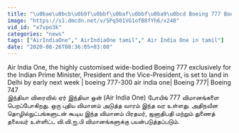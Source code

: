 ```yaml
---
title: "\u0bae\u0bcb\u0b9f\u0bbf\u0baf\u0bbf\u0ba9\u0bcd Boeing 777 Boeing 747 Air India One"
image: "https://s1.dmcdn.net/v/SPq501VG1ofB8fYh6/x240"
vid_id: "x7vpo3k"
categories: "news"
tags: ["AirIndiaOne"," AirIndiaOne tamil"," Air India One in tamil"]
date: "2020-08-26T08:36:05+03:00"
---
```

Air India One, the highly customised wide-bodied Boeing 777 exclusively for the Indian Prime Minister, President and the Vice-President, is set to land in Delhi by early next week | boeing 777-300 air india one| Boeing 777| Boeing 747  <br>இந்தியா விரைவில் ஏர் இந்தியா ஒன் (Air India One) போயிங் 777 விமானங்களை பெறப்போகிறது. ஒரு புதிய விமானம் அடுத்த வாரம் இந்த வர உள்ளது. அதிநவீன தொழில்நுட்பங்களுடன் கூடிய இந்த விமானம் பிரதமர், ஜனாதிபதி மற்றும் துணைத் தலைவர் உள்ளிட்ட வி.வி.ஐ.பி விமானங்களுக்கு பயன்படுத்தப்படும்.

